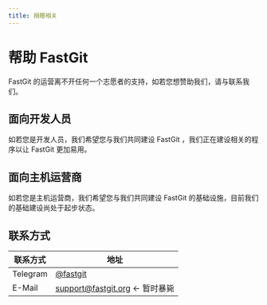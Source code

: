```yaml
---
title: 捐赠相关
---
```


# 帮助 FastGit

FastGit 的运营离不开任何一个志愿者的支持，如若您想赞助我们，请与联系我们。

## 面向开发人员

如若您是开发人员，我们希望您与我们共同建设 FastGit ，我们正在建设相关的程序以让 FastGit 更加易用。

## 面向主机运营商

如若您是主机运营商，我们希望您与我们共同建设 FastGit 的基础设施，目前我们的基础建设尚处于起步状态。

## 联系方式

| 联系方式 | 地址 |
| ------- | ---- |
| Telegram | [@fastgit](https://t.me/fastgit) |
| E-Mail | [support@fastgit.org](mailto:support@fastgit.org) <- 暂时暴毙 |

